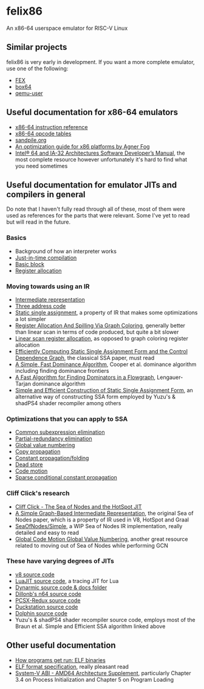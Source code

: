 # felix86
An x86-64 userspace emulator for RISC-V Linux

## Similar projects
felix86 is very early in development. If you want a more complete emulator, use one of the following:

- [FEX](https://github.com/FEX-Emu/FEX)
- [box64](https://github.com/ptitSeb/box64)
- [qemu-user](https://www.qemu.org/docs/master/user/main.html)

## Useful documentation for x86-64 emulators
- [x86-64 instruction reference](https://www.felixcloutier.com/x86/)
- [x86-64 opcode tables](http://ref.x86asm.net/coder64.html)
- [sandpile.org](https://sandpile.org/)
- [An optimization guide for x86 platforms by Agner Fog](https://www.agner.org/optimize/optimizing_assembly.pdf)
- [Intel® 64 and IA-32 Architectures Software Developer’s Manual](https://software.intel.com/en-us/download/intel-64-and-ia-32-architectures-sdm-combined-volumes-1-2a-2b-2c-2d-3a-3b-3c-3d-and-4), the most complete resource however unfortunately it's hard to find what you need sometimes

## Useful documentation for emulator JITs and compilers in general
Do note that I haven't fully read through all of these, most of them were used as references for the parts that were relevant. Some I've yet to read but will read in the future.
### Basics
- Background of how an interpreter works
- [Just-in-time compilation](https://en.wikipedia.org/wiki/Just-in-time_compilation)
- [Basic block](https://en.wikipedia.org/wiki/Basic_block)
- [Register allocation](https://en.wikipedia.org/wiki/Register_allocation)
### Moving towards using an IR
- [Intermediate representation](https://en.wikipedia.org/wiki/Intermediate_representation)
- [Three address code](https://en.wikipedia.org/wiki/Three-address_code)
- [Static single assignment](https://en.wikipedia.org/wiki/Static_single-assignment_form), a property of IR that makes some optimizations a lot simpler
- [Register Allocation And Spilling Via Graph Coloring](https://web.eecs.umich.edu/~mahlke/courses/583f12/reading/chaitin82.pdf), generally better than linear scan in terms of code produced, but quite a bit slower
- [Linear scan register allocation](https://web.cs.ucla.edu/~palsberg/course/cs132/linearscan.pdf), as opposed to graph coloring register allocation 
- [Efficiently Computing Static Single Assignment Form and the Control Dependence Graph](https://www.cs.utexas.edu/%7Epingali/CS380C/2010/papers/ssaCytron.pdf), the classical SSA paper, must read
- [A Simple, Fast Dominance Algorithm](./docs/dom14.pdf), Cooper et al. dominance algorithm including finding dominance frontiers
- [A Fast Algorithm for Finding Dominators in a Flowgraph](https://www.cs.princeton.edu/courses/archive/fall03/cs528/handouts/a%20fast%20algorithm%20for%20finding.pdf), Lengauer-Tarjan dominance algorithm
- [Simple and Efficient Construction of Static Single Assignment Form](https://link.springer.com/chapter/10.1007/978-3-642-37051-9_6), an alternative way of constructing SSA form employed by Yuzu's & shadPS4 shader recompiler among others
### Optimizations that you can apply to SSA
- [Common subexpression elimination](https://en.wikipedia.org/wiki/Common_subexpression_elimination)
- [Partial-redundancy elimination](https://en.wikipedia.org/wiki/Partial-redundancy_elimination)
- [Global value numbering](https://en.wikipedia.org/wiki/Value_numbering)
- [Copy propagation](https://en.wikipedia.org/wiki/Copy_propagation)
- [Constant propagation/folding](https://en.wikipedia.org/wiki/Constant_folding)
- [Dead store](https://en.wikipedia.org/wiki/Dead_store)
- [Code motion](https://en.wikipedia.org/wiki/Code_motion)
- [Sparse conditional constant propagation](https://www.cs.wustl.edu/~cytron/531Pages/f11/Resources/Papers/cprop.pdf)
### Cliff Click's research
- [Cliff Click - The Sea of Nodes and the HotSpot JIT](https://www.youtube.com/watch?v=9epgZ-e6DUU)
- [A Simple Graph-Based Intermediate Representation](https://www.oracle.com/technetwork/java/javase/tech/c2-ir95-150110.pdf), the original Sea of Nodes paper, which is a property of IR used in V8, HotSpot and Graal
- [SeaOfNodes/Simple](https://github.com/SeaOfNodes/Simple), a WIP Sea of Nodes IR implementation, really detailed and easy to read
- [Global Code Motion Global Value Numbering](https://dl.acm.org/doi/pdf/10.1145/207110.207154), another great resource related to moving out of Sea of Nodes while performing GCN
### These have varying degrees of JITs
- [v8 source code](https://github.com/v8/v8)
- [LuaJIT source code](https://github.com/LuaJIT/LuaJIT), a tracing JIT for Lua
- [Dynarmic source code & docs folder](https://github.com/PabloMK7/dynarmic/)
- [Dillonb's n64 source code](https://github.com/Dillonb/n64/tree/master/src/cpu/dynarec/v2)
- [PCSX-Redux source code](https://github.com/grumpycoders/pcsx-redux)
- [Duckstation source code](https://github.com/stenzek/duckstation)
- [Dolphin source code](https://github.dev/dolphin-emu/dolphin)
- Yuzu's & shadPS4 shader recompiler source code, employs most of the Braun et al. Simple and Efficient SSA algorithm linked above


## Other useful documentation
- [How programs get run: ELF binaries](https://lwn.net/Articles/631631/)
- [ELF format specification](http://www.skyfree.org/linux/references/ELF_Format.pdf), really pleasant read
- [System-V ABI - AMD64 Architecture Supplement](./docs/sysv-x86-64.pdf), particularly Chapter 3.4 on Process Initialization and Chapter 5 on Program Loading 